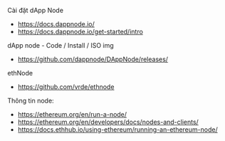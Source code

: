 
Cài đặt dApp Node
- https://docs.dappnode.io/
- https://docs.dappnode.io/get-started/intro 

dApp node - Code / Install / ISO img
- https://github.com/dappnode/DAppNode/releases/

ethNode
- https://github.com/vrde/ethnode 


Thông tin node:
- https://ethereum.org/en/run-a-node/
- https://ethereum.org/en/developers/docs/nodes-and-clients/ 
- https://docs.ethhub.io/using-ethereum/running-an-ethereum-node/


